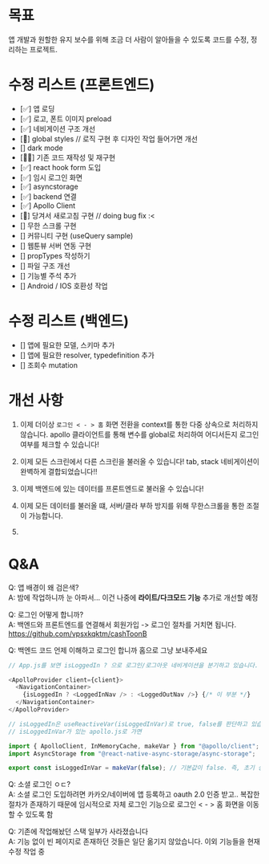 # 목표

앱 개발과 원할한 유지 보수를 위해 조금 더 사람이 알아들을 수 있도록 코드를 수정, 정리하는 프로젝트.

# 수정 리스트 (프론트엔드)

- [✅] 앱 로딩
- [✅] 로고, 폰트 이미지 preload
- [✅] 네비게이션 구조 개선
- [🔺] global styles // 로직 구현 후 디자인 작업 들어가면 개선
- [] dark mode
- [👨‍💻] 기존 코드 재작성 및 재구현
- [✅] react hook form 도입
- [✅] 임시 로그인 화면
- [✅] asyncstorage
- [✅] backend 연결
- [✅] Apollo Client
- [🔺] 당겨서 새로고침 구현 // doing bug fix :<
- [] 무한 스크롤 구현
- [] 커뮤니티 구현 (useQuery sample)
- [] 웹툰뷰 서버 연동 구현
- [] propTypes 작성하기
- [] 파일 구조 개선
- [] 기능별 주석 추가
- [] Android / IOS 호환성 작업

# 수정 리스트 (백엔드)

- [] 앱에 필요한 모델, 스키마 추가
- [] 앱에 필요한 resolver, typedefinition 추가
- [] 조회수 mutation

# 개선 사항

1. 이제 더이상 `로그인 < - > 홈` 화면 전환을 context를 통한 다중 상속으로 처리하지 않습니다. apollo 클라이언트를 통해 변수를 global로 처리하여 어디서든지 로그인 여부를 체크할 수 있습니다!

2. 이제 모든 스크린에서 다른 스크린을 불러올 수 있습니다! tab, stack 네비게이션이 완벽하게 결합되었습니다!!

3. 이제 백엔드에 있는 데이터를 프론트엔드로 불러올 수 있습니다!

4. 이제 모든 데이터를 불러올 떄, 서버/클라 부하 방지를 위해 무한스크롤을 통한 조절이 가능합니다.

5.

# Q&A

Q: 앱 배경이 왜 검은색?  
A: 밤에 작업하니까 눈 아파서... 이건 나중에 **라이트/다크모드 기능** 추가로 개선할 예정

Q: 로그인 어떻게 합니까?  
A: 백엔드와 프론트엔드를 연결해서 회원가입 -> 로그인 절차를 거치면 됩니다. https://github.com/vpsxkqktm/cashToonB

Q: 백엔드 코드 언제 이해하고 로그인 합니까 홈으로 그냥 보내주세요

```javascript
// App.js를 보면 isLoggedIn ? 으로 로그인/로그아웃 네비게이션을 분기하고 있습니다.

<ApolloProvider client={client}>
  <NavigationContainer>
    {isLoggedIn ? <LoggedInNav /> : <LoggedOutNav />} {/* 이 부분 */}
  </NavigationContainer>
</ApolloProvider>
```

```javascript
// isLoggedIn은 useReactiveVar(isLoggedInVar)로 true, false를 판단하고 있습니다.
// isLoggedInVar가 있는 apollo.js로 가면

import { ApolloClient, InMemoryCache, makeVar } from "@apollo/client";
import AsyncStorage from "@react-native-async-storage/async-storage";

export const isLoggedInVar = makeVar(false); // 기본값이 false. 즉, 초기 상태는 로그아웃 이걸 true로 바꾸면 강제로 로그인이 가능합니다.
```

Q: 소셜 로그인 ㅇㄷ?  
A: 소셜 로그인 도입하려면 카카오/네이버에 앱 등록하고 oauth 2.0 인증 받고.. 복잡한 절차가 존재하기 때문에 임시적으로 자체 로그인 기능으로 로그인 < - > 홈 화면을 이동할 수 있도록 함

Q: 기존에 작업해놨던 스택 일부가 사라졌습니다  
A: 기능 없이 빈 페이지로 존재하던 것들은 일단 옮기지 않았습니다. 이외 기능들을 현재 수정 작업 중
